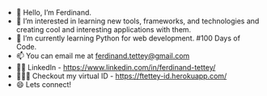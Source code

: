 - 👋 Hello, I’m Ferdinand.
- 👀 I’m interested in learning new tools, frameworks, and technologies and creating cool and interesting applications with them.
- 🌱 I’m currently learning Python for web development. #100 Days of Code.
- 📫 You can email me at ferdinand.tettey@gmail.com
- 👨🏾‍ LinkedIn - https://www.linkedin.com/in/ferdinand-tettey/
- 👨🏾‍💻 Checkout my virtual ID - https://ftettey-id.herokuapp.com/
- 😄 Lets connect!
<!---
fherdy/fherdy is a ✨ special ✨ repository because its `README.md` (this file) appears on your GitHub profile.
You can click the Preview link to take a look at your changes.
--->
